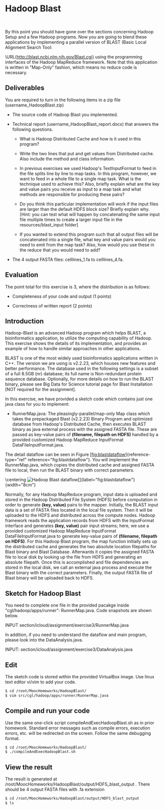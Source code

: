 Hadoop Blast
============

 

By this point you should have gone over the sections concerning Hadoop
Setup and a few Hadoop programs. Now you are going to blend these
applications by implementing a parallel version of BLAST (Basic Local
Alignment Search Tool:

\URL{http://blast.ncbi.nlm.nih.gov/Blast.cgi}
using the programming interfaces of the Hadoop MapReduce framework. Note
that this application is written in \"Map-Only\" fashion, which means no
reduce code is necessary.

Deliverables
------------

You are required to turn in the following items in a zip file
(username\_HadoopBlast.zip)

-   The source code of Hadoop Blast you implemented.

-   Technical report (username\_HadoopBlast\_report.docx) that answers
    the following questions.

    -   What is Hadoop Distributed Cache and how is it used in this
        program?

    -   Write the two lines that put and get values from Distributed
        cache. Also include the method and class information.

    -   In previous exercises we used Hadoop's TextInputFormat to feed
        in the file splits line by line to map tasks. In this program,
        however, we want to feed in a whole file to a single map task.
        What is the technique used to achieve this? Also, briefly
        explain what are the key and value pairs you receive as input to
        a map task and what methods are responsible for producing these
        pairs?

    -   Do you think this particular implementation will work if the
        input files are larger than the default HDFS block size? Briefly
        explain why. \[Hint: you can test what will happen by
        concatenating the same input file multiple times to create a
        larger input file in the resources/blast\_input folder\]

    -   If you wanted to extend this program such that all output files
        will be concatenated into a single file, what key and value
        pairs would you need to emit from the map task? Also, how would
        you use these in the reduce that you would need to add?

-   The 4 output FASTA files: celllines\_1.fa to celllines\_4.fa.

Evaluation
----------

The point total for this exercise is 3, where the distribution is as
follows:

-   Completeness of your code and output (1 points)

-   Correctness of written report (2 points)

Introduction
------------

Hadoop-Blast is an advanced Hadoop program which helps BLAST, a
bioinformatics application, to utilize the computing capability of
Hadoop. This exercise shows the details of its implementation, and
provides an example of how to handle similar approaches in other
applications.

BLAST is one of the most widely used bioinformatics applications written
in C++. The version we are using is v2.2.23, which houses new features
and better performance. The database used in the following settings is a
subset of a full 8.5GB (nr) database; its full name is Non-redundant
protein sequence database. Optionally, for more details on how to run
the BLAST binary, please see Big Data for Science tutorial page for
Blast Installation \[NOT required for the assignment\].

In this exercise, we have provided a sketch code which contains just one
java class for you to implement:

-   RunnerMap.java: The pleasingly-parallel/map-only Map class which
    takes the prepackaged Blast (v2.2.23) Binary Program and optimized
    database from Hadoop's Distributed Cache, then executes BLAST binary
    as java external process with the assigned FASTA file. These are
    passed as key-value pairs of **(filename, filepath on HDFS)**
    handled by a provided customized Hadoop MapReduce InputFormat
    DataFileInputFormat.java.

The detail dataflow can be seen in
Figure [\[fig:blastdataflow\]](#fig:blastdataflow){reference-type="ref"
reference="fig:blastdataflow"}. You will implement the RunnerMap.java,
which copies the distributed cache and assigned FASTA file to local,
then run the BLAST binary with correct parameters.

\centering
![Hadoop Blast
dataflow[]{label="fig:blastdataflow"}](section/icloud/assignment/exercise3/blastdataflow){width="8cm"}

Normally, for any Hadoop MapReduce program, input data is uploaded and
stored in the Hadoop Distributed File System (HDFS) before computation
in order to generate **(key, value)** pairs to the mapper. Initially,
the BLAST input data is a set of FASTA files located in the local file
system. Then it will be uploaded to the HDFS and distributed across the
compute nodes. Hadoop framework reads the application records from HDFS
with the InputFormat interface and generates **(key, value)** pair input
streams; here, we use a provided customized Hadoop MapReduce InputFormat
DataFileInputFormat.java to generate key-value pairs of **(filename,
filepath on HDFS)**. For this Hadoop Blast program, the map function
initially sets up the distributed cache and generates the two absolute
location filepaths for Blast binary and Blast Database. Afterwards it
copies the assigned FASTA file to local disk by looking up the file from
HDFS and generating an absolute filepath. Once this is accomplished and
file dependencies are stored in the local disk, we call an external java
process and execute the Blast binary with the correct parameters.
Finally, the output FASTA file of Blast binary will be uploaded back to
HDFS.

Sketch for Hadoop Blast
-----------------------

You need to complete one file in the provided pacakge inside
\"cgl/hadoop/apps/runner\": RunnerMap.java. Code snapshots are shown
below.

INPUT section/icloud/assignment/exercise3/RunnerMap.java

In addition, if you need to understand the dataflow and main program,
please look into the DataAnalysis.java.

INPUT: section/icloud/assignment/exercise3/DataAnalysis.java

Edit
----

The sketch code is stored within the provided VirtualBox image. Use
linux text editor vi/vim to add your code.

``` {.bash language="bash"}
$ cd /root/MoocHomeworks/HadoopBlast/
$ vim src/cgl/hadoop/apps/runner/RunnerMap.java
```

Compile and run your code
-------------------------

Use the same one-click script compileAndExecHadoopBlast.sh as in prior
homework. Standard error messages such as compile errors, execution
errors, etc. will be redirected on the screen. Follow the same debugging
format.

``` {.bash language="bash"}
$ cd /root/MoocHomeworks/HadoopBlast/
$ ./compileAndExecHadoopBlast.sh 
```

View the result
---------------

The result is generated at
/root/MoocHomeworks/HadoopBlast/output/HDFS\_blast\_output . There
should be 4 output FASTA files with .fa extension

``` {.bash language="bash"}
$ cd /root/MoocHomeworks/HadoopBlast/output/HDFS_blast_output
$ ls
```
